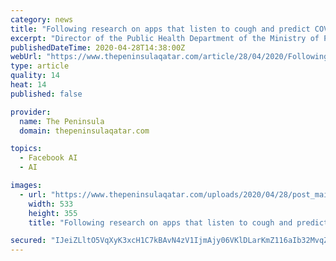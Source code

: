 ```yaml
---
category: news
title: "Following research on apps that listen to cough and predict COVID-19: Qatar health director"
excerpt: "Director of the Public Health Department of the Ministry of Public Health Dr Sheikh Mohammed bin Hamad Al-Thani said in an interview with QNA that it is following with interest what is being done by two leading universities,"
publishedDateTime: 2020-04-28T14:38:00Z
webUrl: "https://www.thepeninsulaqatar.com/article/28/04/2020/Following-research-on-apps-that-listen-to-cough-and-predict-COVID-19-Qatar-health-director"
type: article
quality: 14
heat: 14
published: false

provider:
  name: The Peninsula
  domain: thepeninsulaqatar.com

topics:
  - Facebook AI
  - AI

images:
  - url: "https://www.thepeninsulaqatar.com/uploads/2020/04/28/post_main_cover/a2a00c0500ca71797e0fc132b24c662e98a6e8d9.jpg"
    width: 533
    height: 355
    title: "Following research on apps that listen to cough and predict COVID-19: Qatar health director"

secured: "IJeiZLltO5VqXyK3xcH1C7kBAvN4zV1IjmAjy06VKlDLarKmZ116aIb32MvqZx8b8UflWB+jv+pVwFIHeHyGx8WuSVi9jOrrX8YoQxH0Gtbk0ciuFUi/LVUzz+Zp4kTTY7Ii2z+oRsnuNW8UBP6v89QTZbsbz0frlxeU2n4naRGQ1ovUcF0jOCQwOh6nitfQSvWfcLybSrzurxDwbXx1TXm2oO6WqV0AboG3UbWMPCan6tR0X1T4MAJewZG5CEaFg0HCPswStSfZpMcxpMekmvqJX3VAsq7nlEC9XRbWNV9HHeIEgfB2bigydpSDlgzNjWptb5RfUsMi0gv6Tb29PiriIM7+1ojVrkmwFr+z9AeOg68zwfjNPlvAs5X5TPUAF0kUPccYZaiaobfzHdiqlbvH84QjrlTwF16T+tXHisiC4yAEPEuL7aTsK+9BqTSV8rT5myexIOR1KPq6Hq5DffpQwgl+DkM3SBVuUaC9j2o=;XYlGLpdcVjVsjXlw4nQo5Q=="
---
```


